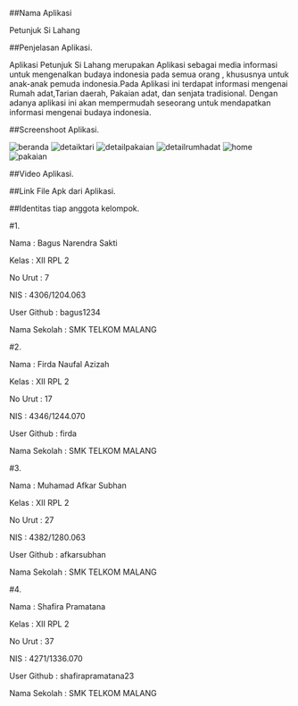 ##Nama Aplikasi 

Petunjuk Si Lahang

##Penjelasan Aplikasi.

Aplikasi Petunjuk Si Lahang merupakan Aplikasi sebagai media informasi untuk mengenalkan budaya indonesia 
pada semua orang , khususnya untuk anak-anak pemuda indonesia.Pada Aplikasi ini terdapat informasi
mengenai Rumah adat,Tarian daerah, Pakaian adat, dan senjata tradisional. Dengan adanya aplikasi ini akan
mempermudah seseorang untuk mendapatkan informasi mengenai budaya indonesia.

##Screenshoot Aplikasi.

![beranda](https://cloud.githubusercontent.com/assets/21327058/20463597/8318fbd0-af69-11e6-98cd-cc1eb9393ff5.JPG)
![detaiktari](https://cloud.githubusercontent.com/assets/21327058/20463598/87258a18-af69-11e6-8743-69e2fc9f0f28.JPG)
![detailpakaian](https://cloud.githubusercontent.com/assets/21327058/20463600/8cfed552-af69-11e6-938c-14424f2d854e.JPG)
![detailrumhadat](https://cloud.githubusercontent.com/assets/21327058/20463602/91e06216-af69-11e6-859a-ec5073298026.JPG)
![home](https://cloud.githubusercontent.com/assets/21327058/20463605/9599264a-af69-11e6-81da-eafebbcc877d.JPG)
![pakaian](https://cloud.githubusercontent.com/assets/21327058/20463606/9ae3503a-af69-11e6-88fb-4f742413b82e.JPG)


##Video Aplikasi.


##Link File Apk dari Aplikasi.



##Identitas tiap anggota kelompok.

#1.

Nama         : Bagus Narendra Sakti

Kelas        : XII RPL 2

No Urut      : 7

NIS          : 4306/1204.063

User Github   : bagus1234

Nama Sekolah  : SMK TELKOM MALANG

#2.

Nama         : Firda Naufal Azizah

Kelas        : XII RPL 2

No Urut      : 17

NIS          : 4346/1244.070

User Github   : firda

Nama Sekolah  : SMK TELKOM MALANG

#3.

Nama         : Muhamad Afkar Subhan

Kelas        : XII RPL 2

No Urut      : 27

NIS          : 4382/1280.063

User Github   : afkarsubhan

Nama Sekolah  : SMK TELKOM MALANG

#4.

Nama         : Shafira Pramatana

Kelas        : XII RPL 2

No Urut      : 37

NIS          : 4271/1336.070

User Github   : shafirapramatana23

Nama Sekolah  : SMK TELKOM MALANG
